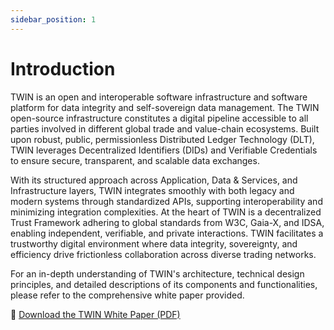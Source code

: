 ```yaml
---
sidebar_position: 1
---
```


# Introduction

TWIN is an open and interoperable software infrastructure and software platform for data integrity and self-sovereign data management. The TWIN open-source infrastructure constitutes a digital pipeline accessible to all parties involved in different global trade and value-chain ecosystems. Built upon robust, public, permissionless Distributed Ledger Technology (DLT), TWIN leverages Decentralized Identifiers (DIDs) and Verifiable Credentials to ensure secure, transparent, and scalable data exchanges.

With its structured approach across Application, Data & Services, and Infrastructure layers, TWIN integrates smoothly with both legacy and modern systems through standardized APIs, supporting interoperability and minimizing integration complexities. At the heart of TWIN is a decentralized Trust Framework adhering to global standards from W3C, Gaia-X, and IDSA, enabling independent, verifiable, and private interactions. TWIN facilitates a trustworthy digital environment where data integrity, sovereignty, and efficiency drive frictionless collaboration across diverse trading networks.

For an in-depth understanding of TWIN's architecture, technical design principles, and detailed descriptions of its components and functionalities, please refer to the comprehensive white paper provided.

📄 [Download the TWIN White Paper (PDF)](/pdf/twin-whitepaper.pdf)
